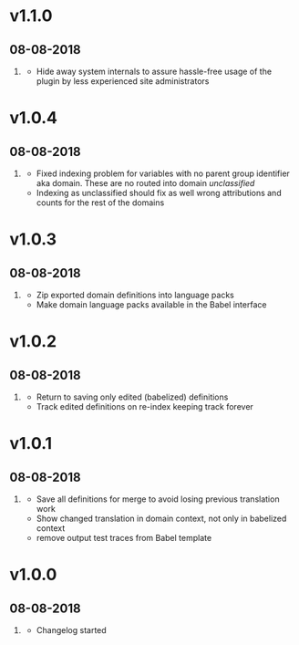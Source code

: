 # v1.1.0
## 08-08-2018

1. [](#new)
    * Hide away system internals to assure hassle-free usage of the plugin by less experienced site administrators

# v1.0.4
## 08-08-2018

1. [](#bugfix)
    * Fixed indexing problem for variables with no parent group identifier aka domain. These are no routed into domain *unclassified*
    * Indexing as unclassified should fix as well wrong attributions and counts for the rest of the domains

# v1.0.3
## 08-08-2018

1. [](#new)
    * Zip exported domain definitions into language packs
    * Make domain language packs available in the Babel interface

# v1.0.2
## 08-08-2018

1. [](#improved)
    * Return to saving only edited (babelized) definitions
    * Track edited definitions on re-index keeping track forever

# v1.0.1
## 08-08-2018

1. [](#bugfix)
    * Save all definitions for merge to avoid losing previous translation work
    * Show changed translation in domain context, not only in babelized context
    * remove output test traces from Babel template

# v1.0.0
## 08-08-2018

1. [](#new)
    * Changelog started

